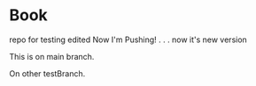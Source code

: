 # Book
repo for testing
edited
Now I'm Pushing!
.
.
.
now it's new version

This is on main branch.

On other testBranch.
